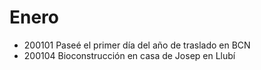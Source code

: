 # Enero

* 200101 Paseé el primer día del año de traslado en BCN
* 200104 Bioconstrucción en casa de Josep en Llubí

